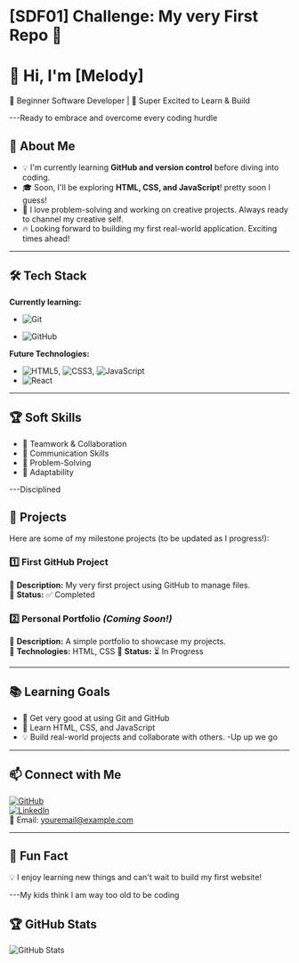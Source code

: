# [SDF01] Challenge: My very First Repo 🚀

# 👋 Hi, I'm [Melody]

🌱 Beginner Software Developer | 🚀  Super Excited to Learn & Build

---Ready to embrace and overcome every coding hurdle

## 🎯 About Me

- 💡 I'm currently learning **GitHub and version control** before diving into coding.
- 🎓 Soon, I'll be exploring **HTML, CSS, and JavaScript**! pretty soon l guess!
- 🤖 I love problem-solving and working on creative projects. Always ready to channel my creative self.
- 🔥 Looking forward to building my first real-world application. Exciting times ahead!

---

## 🛠️ Tech Stack

**Currently learning:**

- ![Git](https://img.shields.io/badge/-Git-F05032?style=flat&logo=git&logoColor=white)

- ![GitHub](https://img.shields.io/badge/-GitHub-181717?style=flat-circle&logo=github)

**Future Technologies:**

- ![HTML5](https://img.shields.io/badge/-HTML5-black?style=flat-circle&logo=html5&logoColor=white), ![CSS3](https://img.shields.io/badge/-CSS3-black?style=flat-circle&logo=css3), ![JavaScript](https://img.shields.io/badge/-JavaScript-black?style=flat-circle&logo=javascript)
- ![React](https://img.shields.io/badge/-React-black?style=flat-circle&logo=react)

---

## 🏆 Soft Skills

- 🤝 Teamwork & Collaboration
- 📢 Communication Skills
- 🎯 Problem-Solving
- 🚀 Adaptability

---Disciplined

## 📌 Projects

Here are some of my milestone projects (to be updated as I progress!):

### **1️⃣ First GitHub Project**

🔹 **Description:** My very first project using GitHub to manage files.  
🔹 **Status:** ✅ Completed

### **2️⃣ Personal Portfolio** _(Coming Soon!)_

🔹 **Description:** A simple portfolio to showcase my projects.  
🔹 **Technologies:** HTML, CSS
🔹 **Status:** ⏳ In Progress

---

## 📚 Learning Goals

- 🚀 Get very good at using Git and GitHub
- 🎨 Learn HTML, CSS, and JavaScript
- 💡 Build real-world projects and collaborate with others.
-Up up we go
---

## 📫 Connect with Me

[![GitHub](https://img.shields.io/badge/-GitHub-181717?style=flat&logo=github&logoColor=white)](https://github.com/Mels1988)  
[![LinkedIn](https://img.shields.io/badge/-LinkedIn-blue?style=flat&logo=linkedin&logoColor=white)](https://linkedin.com/in/melody-mawoneke)  
📧 Email: [youremail@example.com](mmawoneke1988@gmail.com)

---

## 🚀 Fun Fact

💡 I enjoy learning new things and can't wait to build my first website!

---My kids think l am way too old to be coding

## 🏆 GitHub Stats

![GitHub Stats](https://github-readme-stats.vercel.app/api?username=Mels1988&show_icons=true&theme=radical)
